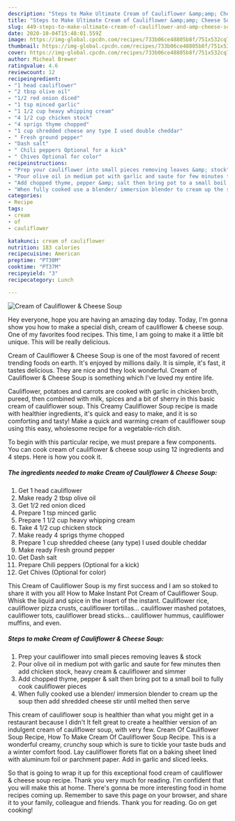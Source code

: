 ```yaml
---
description: "Steps to Make Ultimate Cream of Cauliflower &amp;amp; Cheese Soup"
title: "Steps to Make Ultimate Cream of Cauliflower &amp;amp; Cheese Soup"
slug: 449-steps-to-make-ultimate-cream-of-cauliflower-and-amp-cheese-soup
date: 2020-10-04T15:48:01.559Z
image: https://img-global.cpcdn.com/recipes/733b06ce48805b8f/751x532cq70/cream-of-cauliflower-cheese-soup-recipe-main-photo.jpg
thumbnail: https://img-global.cpcdn.com/recipes/733b06ce48805b8f/751x532cq70/cream-of-cauliflower-cheese-soup-recipe-main-photo.jpg
cover: https://img-global.cpcdn.com/recipes/733b06ce48805b8f/751x532cq70/cream-of-cauliflower-cheese-soup-recipe-main-photo.jpg
author: Micheal Brewer
ratingvalue: 4.6
reviewcount: 12
recipeingredient:
- "1 head cauliflower"
- "2 tbsp olive oil"
- "1/2 red onion diced"
- "1 tsp minced garlic"
- "1 1/2 cup heavy whipping cream"
- "4 1/2 cup chicken stock"
- "4 sprigs thyme chopped"
- "1 cup shredded cheese any type I used double cheddar"
- " Fresh ground pepper"
- "Dash salt"
- " Chili peppers Optional for a kick"
- " Chives Optional for color"
recipeinstructions:
- "Prep your cauliflower into small pieces removing leaves &amp; stock"
- "Pour olive oil in medium pot with garlic and saute for few minutes then add chicken stock, heavy cream &amp; cauliflower and simmer"
- "Add chopped thyme, pepper &amp; salt then bring pot to a small boil to fully cook cauliflower pieces"
- "When fully cooked use a blender/ immersion blender to cream up the soup then add shredded cheese stir until melted then serve"
categories:
- Recipe
tags:
- cream
- of
- cauliflower

katakunci: cream of cauliflower 
nutrition: 183 calories
recipecuisine: American
preptime: "PT30M"
cooktime: "PT37M"
recipeyield: "3"
recipecategory: Lunch

---
```



![Cream of Cauliflower &amp; Cheese Soup](https://img-global.cpcdn.com/recipes/733b06ce48805b8f/751x532cq70/cream-of-cauliflower-cheese-soup-recipe-main-photo.jpg)

Hey everyone, hope you are having an amazing day today. Today, I'm gonna show you how to make a special dish, cream of cauliflower &amp; cheese soup. One of my favorites food recipes. This time, I am going to make it a little bit unique. This will be really delicious.

Cream of Cauliflower &amp; Cheese Soup is one of the most favored of recent trending foods on earth. It's enjoyed by millions daily. It is simple, it's fast, it tastes delicious. They are nice and they look wonderful. Cream of Cauliflower &amp; Cheese Soup is something which I've loved my entire life.

Cauliflower, potatoes and carrots are cooked with garlic in chicken broth, pureed, then combined with milk, spices and a bit of sherry in this basic cream of cauliflower soup. This Creamy Cauliflower Soup recipe is made with healthier ingredients, it&#39;s quick and easy to make, and it is so comforting and tasty! Make a quick and warming cream of cauliflower soup using this easy, wholesome recipe for a vegetable-rich dish.


To begin with this particular recipe, we must prepare a few components. You can cook cream of cauliflower &amp; cheese soup using 12 ingredients and 4 steps. Here is how you cook it.

<!--inarticleads1-->

##### The ingredients needed to make Cream of Cauliflower &amp; Cheese Soup:

1. Get 1 head cauliflower
1. Make ready 2 tbsp olive oil
1. Get 1/2 red onion diced
1. Prepare 1 tsp minced garlic
1. Prepare 1 1/2 cup heavy whipping cream
1. Take 4 1/2 cup chicken stock
1. Make ready 4 sprigs thyme chopped
1. Prepare 1 cup shredded cheese (any type) I used double cheddar
1. Make ready  Fresh ground pepper
1. Get Dash salt
1. Prepare  Chili peppers (Optional for a kick)
1. Get  Chives (Optional for color)


This Cream of Cauliflower Soup is my first success and I am so stoked to share it with you all! How to Make Instant Pot Cream of Cauliflower Soup. Whisk the liquid and spice in the insert of the instant. Cauliflower rice, cauliflower pizza crusts, cauliflower tortillas… cauliflower mashed potatoes, cauliflower tots, cauliflower bread sticks… cauliflower hummus, cauliflower muffins, and even. 

<!--inarticleads2-->

##### Steps to make Cream of Cauliflower &amp; Cheese Soup:

1. Prep your cauliflower into small pieces removing leaves &amp; stock
1. Pour olive oil in medium pot with garlic and saute for few minutes then add chicken stock, heavy cream &amp; cauliflower and simmer
1. Add chopped thyme, pepper &amp; salt then bring pot to a small boil to fully cook cauliflower pieces
1. When fully cooked use a blender/ immersion blender to cream up the soup then add shredded cheese stir until melted then serve


This cream of cauliflower soup is healthier than what you might get in a restaurant because I didn&#39;t It felt great to create a healthier version of an indulgent cream of cauliflower soup, with very few. Cream Of Cauliflower Soup Recipe, How To Make Cream Of Cauliflower Soup Recipe. This is a wonderful creamy, crunchy soup which is sure to tickle your taste buds and a winter comfort food. Lay cauliflower florets flat on a baking sheet lined with aluminum foil or parchment paper. Add in garlic and sliced leeks. 

So that is going to wrap it up for this exceptional food cream of cauliflower &amp; cheese soup recipe. Thank you very much for reading. I'm confident that you will make this at home. There's gonna be more interesting food in home recipes coming up. Remember to save this page on your browser, and share it to your family, colleague and friends. Thank you for reading. Go on get cooking!
